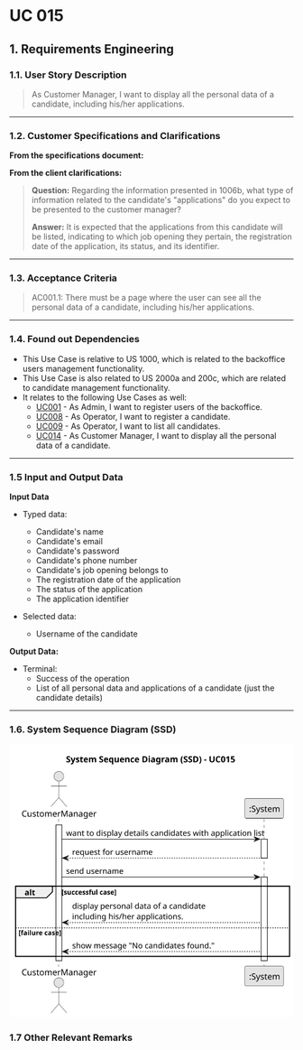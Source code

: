 # UC 015

## 1. Requirements Engineering

### 1.1. User Story Description

> As Customer Manager, I want to display all the personal data of a candidate, including his/her applications.

---

### 1.2. Customer Specifications and Clarifications

**From the specifications document:**

>

**From the client clarifications:**

> **Question:** Regarding the information presented in 1006b, what type of information related to the candidate's "applications" do you expect to be presented to the customer manager?
>
> **Answer:** It is expected that the applications from this candidate will be listed, indicating to which job opening they pertain, the registration date of the application, its status, and its identifier.
>

---

### 1.3. Acceptance Criteria

> AC001.1: There must be a page where the user can see all the personal data of a candidate, including his/her applications.

---

### 1.4. Found out Dependencies

* This Use Case is relative to US 1000, which is related to the backoffice users management functionality.
* This Use Case is also related to US 2000a and 200c, which are related to candidate management functionality.
* It relates to the following Use Cases as well:
  - [UC001](../../UC001/README.md) - As Admin, I want to register users of the backoffice.
  - [UC008](../../UC008/README.md) - As Operator, I want to register a candidate.
  - [UC009](../../UC009/README.md) - As Operator, I want to list all candidates.
  - [UC014](../../UC014/README.md) - As Customer Manager, I want to display all the personal data of a candidate.

---

### 1.5 Input and Output Data

**Input Data**

* Typed data:
  * Candidate's name
  * Candidate's email
  * Candidate's password
  * Candidate's phone number
  * Candidate's job opening belongs to
  * The registration date of the application
  * The status of the application
  * The application identifier

* Selected data:
  * Username of the candidate

**Output Data:**

* Terminal:
  * Success of the operation
  * List of all personal data and applications of a candidate (just the candidate details)

---

### 1.6. System Sequence Diagram (SSD)

![UC014-system-sequence-diagram.svg](svg/uc015-system-sequence-diagram.svg)

### 1.7 Other Relevant Remarks